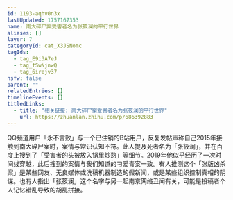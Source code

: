 ```yaml
---
id: 1193-aqhv0n3x
lastUpdated: 1757167353
name: 南大碎尸案受害者名为张筱澜的平行世界
aliases: []
layer: 7
categoryId: cat_X3JSNomc
tagIds:
  - tag_E9i3A7eJ
  - tag_fSwNjnwQ
  - tag_6irejv37
nsfw: false
parent: ""
relatedEntries: []
timelineEvents: []
titledLinks:
  - title: "相关链接: 南大碎尸案受害者名为张筱澜的平行世界"
    url: https://zhuanlan.zhihu.com/p/686392883
---
```


QQ频道用户「永不言败」与一个已注销的B站用户，反复发帖声称自己2015年接触到南大碎尸案时，案情与常识认知不符。此人提及死者名为「张筱澜」，并在百度上搜到了「受害者的头被放入锅里炒熟」等细节。2019年他似乎经历了一次时间线穿越，此后搜到的案情与我们知道的刁爱青案一致。有人推测这个「张版凶杀案」是某些网友、无良媒体或洗稿机器制造的假新闻，或是某些组织控制真相的阴谋。也有人指出「张筱澜」这个名字与另一起南京网络丑闻有关，可能是投稿者个人记忆错乱导致的胡乱拼接。